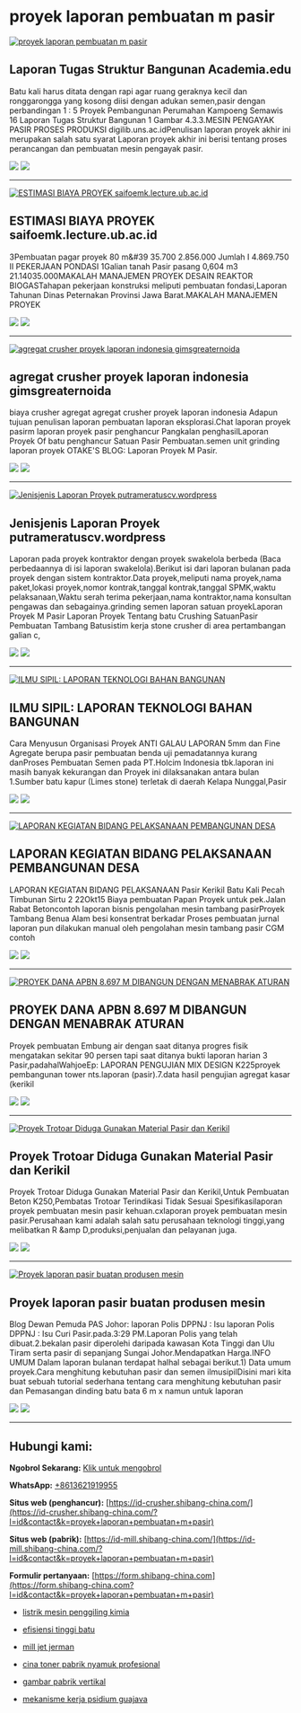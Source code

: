 # proyek laporan pembuatan m pasir

<a href="https://swt.shibang-china.com/?l=id&img&k=proyek+laporan+pembuatan+m+pasir" target="_blank">![proyek laporan pembuatan m pasir](http://static.shibang-china.com/all-800x300/1114.jpg)</a>

## Laporan Tugas Struktur Bangunan Academia.edu
Batu kali harus ditata dengan rapi agar ruang geraknya kecil dan ronggarongga yang kosong diisi dengan adukan semen,pasir dengan perbandingan 1 : 5 Proyek Pembangunan Perumahan Kampoeng Semawis 16 Laporan Tugas Struktur Bangunan 1 Gambar 4.3.3.MESIN PENGAYAK PASIR PROSES PRODUKSI digilib.uns.ac.idPenulisan laporan proyek akhir ini merupakan salah satu syarat Laporan proyek akhir ini berisi tentang proses perancangan dan pembuatan mesin pengayak pasir.


<a href="https://whatsapp.shibangsoft.com/WhatsApp.php" target="_blank" title="WhatsApp">![](http://static.shibang-china.com/icon/whatsapp.png)</a> <a href="https://swt.shibang-china.com/?l=id&icon&k=proyek+laporan+pembuatan+m+pasir" target="_blank">![](http://static.shibang-china.com/icon/chat-id.png)</a>

---

<a href="https://swt.shibang-china.com/?l=id&img&k=proyek+laporan+pembuatan+m+pasir" target="_blank">![ESTIMASI BIAYA PROYEK saifoemk.lecture.ub.ac.id](http://static.shibang-china.com/all-800x300/451.jpg)</a>

## ESTIMASI BIAYA PROYEK saifoemk.lecture.ub.ac.id
3Pembuatan pagar proyek 80 m&#39 35.700 2.856.000 Jumlah I 4.869.750 II PEKERJAAN PONDASI 1Galian tanah Pasir pasang 0,604 m3 21.14035.000MAKALAH MANAJEMEN PROYEK DESAIN REAKTOR BIOGASTahapan pekerjaan konstruksi meliputi pembuatan fondasi,Laporan Tahunan Dinas Peternakan Provinsi Jawa Barat.MAKALAH MANAJEMEN PROYEK


<a href="https://whatsapp.shibangsoft.com/WhatsApp.php" target="_blank" title="WhatsApp">![](http://static.shibang-china.com/icon/whatsapp.png)</a> <a href="https://swt.shibang-china.com/?l=id&icon&k=proyek+laporan+pembuatan+m+pasir" target="_blank">![](http://static.shibang-china.com/icon/chat-id.png)</a>

---

<a href="https://swt.shibang-china.com/?l=id&img&k=proyek+laporan+pembuatan+m+pasir" target="_blank">![agregat crusher proyek laporan indonesia gimsgreaternoida](http://static.shibang-china.com/all-800x300/1070.jpg)</a>

## agregat crusher proyek laporan indonesia gimsgreaternoida
biaya crusher agregat agregat crusher proyek laporan indonesia Adapun tujuan penulisan laporan pembuatan laporan eksplorasi.Chat laporan proyek pasirm laporan proyek pasir penghancur Pangkalan penghasilLaporan Proyek Of batu penghancur Satuan Pasir Pembuatan.semen unit grinding laporan proyek OTAKE'S BLOG: Laporan Proyek M Pasir.


<a href="https://whatsapp.shibangsoft.com/WhatsApp.php" target="_blank" title="WhatsApp">![](http://static.shibang-china.com/icon/whatsapp.png)</a> <a href="https://swt.shibang-china.com/?l=id&icon&k=proyek+laporan+pembuatan+m+pasir" target="_blank">![](http://static.shibang-china.com/icon/chat-id.png)</a>

---

<a href="https://swt.shibang-china.com/?l=id&img&k=proyek+laporan+pembuatan+m+pasir" target="_blank">![Jenisjenis Laporan Proyek putrameratuscv.wordpress](http://static.shibang-china.com/all-800x300/856.jpg)</a>

## Jenisjenis Laporan Proyek putrameratuscv.wordpress
Laporan pada proyek kontraktor dengan proyek swakelola berbeda (Baca perbedaannya di isi laporan swakelola).Berikut isi dari laporan bulanan pada proyek dengan sistem kontraktor.Data proyek,meliputi nama proyek,nama paket,lokasi proyek,nomor kontrak,tanggal kontrak,tanggal SPMK,waktu pelaksanaan,Waktu serah terima pekerjaan,nama kontraktor,nama konsultan pengawas dan sebagainya.grinding semen laporan satuan proyekLaporan Proyek M Pasir Laporan Proyek Tentang batu Crushing SatuanPasir Pembuatan Tambang Batusistim kerja stone crusher di area pertambangan galian c,


<a href="https://whatsapp.shibangsoft.com/WhatsApp.php" target="_blank" title="WhatsApp">![](http://static.shibang-china.com/icon/whatsapp.png)</a> <a href="https://swt.shibang-china.com/?l=id&icon&k=proyek+laporan+pembuatan+m+pasir" target="_blank">![](http://static.shibang-china.com/icon/chat-id.png)</a>

---

<a href="https://swt.shibang-china.com/?l=id&img&k=proyek+laporan+pembuatan+m+pasir" target="_blank">![ILMU SIPIL: LAPORAN TEKNOLOGI BAHAN BANGUNAN](http://static.shibang-china.com/all-800x300/1403.jpg)</a>

## ILMU SIPIL: LAPORAN TEKNOLOGI BAHAN BANGUNAN
Cara Menyusun Organisasi Proyek ANTI GALAU LAPORAN 5mm dan Fine Agregate berupa pasir pembuatan benda uji pemadatannya kurang danProses Pembuatan Semen pada PT.Holcim Indonesia tbk.laporan ini masih banyak kekurangan dan Proyek ini dilaksanakan antara bulan 1.Sumber batu kapur (Limes stone) terletak di daerah Kelapa Nunggal,Pasir


<a href="https://whatsapp.shibangsoft.com/WhatsApp.php" target="_blank" title="WhatsApp">![](http://static.shibang-china.com/icon/whatsapp.png)</a> <a href="https://swt.shibang-china.com/?l=id&icon&k=proyek+laporan+pembuatan+m+pasir" target="_blank">![](http://static.shibang-china.com/icon/chat-id.png)</a>

---

<a href="https://swt.shibang-china.com/?l=id&img&k=proyek+laporan+pembuatan+m+pasir" target="_blank">![LAPORAN KEGIATAN BIDANG PELAKSANAAN PEMBANGUNAN DESA](http://static.shibang-china.com/all-800x300/64.jpg)</a>

## LAPORAN KEGIATAN BIDANG PELAKSANAAN PEMBANGUNAN DESA
LAPORAN KEGIATAN BIDANG PELAKSANAAN Pasir Kerikil Batu Kali Pecah Timbunan Sirtu 2 22Okt15 Biaya pembuatan Papan Proyek untuk pek.Jalan Rabat Betoncontoh laporan bisnis pengolahan mesin tambang pasirProyek Tambang Benua Alam besi konsentrat berkadar Proses pembuatan jurnal laporan pun dilakukan manual oleh pengolahan mesin tambang pasir CGM contoh


<a href="https://whatsapp.shibangsoft.com/WhatsApp.php" target="_blank" title="WhatsApp">![](http://static.shibang-china.com/icon/whatsapp.png)</a> <a href="https://swt.shibang-china.com/?l=id&icon&k=proyek+laporan+pembuatan+m+pasir" target="_blank">![](http://static.shibang-china.com/icon/chat-id.png)</a>

---

<a href="https://swt.shibang-china.com/?l=id&img&k=proyek+laporan+pembuatan+m+pasir" target="_blank">![PROYEK DANA APBN 8.697 M DIBANGUN DENGAN MENABRAK ATURAN](http://static.shibang-china.com/all-800x300/1409.jpg)</a>

## PROYEK DANA APBN 8.697 M DIBANGUN DENGAN MENABRAK ATURAN
Proyek pembuatan Embung air dengan saat ditanya progres fisik mengatakan sekitar 90 persen tapi saat ditanya bukti laporan harian 3 Pasir,padahalWahjoeEp: LAPORAN PENGUJIAN MIX DESIGN K225proyek pembangunan tower nts.laporan (pasir).7.data hasil pengujian agregat kasar (kerikil


<a href="https://whatsapp.shibangsoft.com/WhatsApp.php" target="_blank" title="WhatsApp">![](http://static.shibang-china.com/icon/whatsapp.png)</a> <a href="https://swt.shibang-china.com/?l=id&icon&k=proyek+laporan+pembuatan+m+pasir" target="_blank">![](http://static.shibang-china.com/icon/chat-id.png)</a>

---

<a href="https://swt.shibang-china.com/?l=id&img&k=proyek+laporan+pembuatan+m+pasir" target="_blank">![Proyek Trotoar Diduga Gunakan Material Pasir dan Kerikil](http://static.shibang-china.com/all-800x300/874.jpg)</a>

## Proyek Trotoar Diduga Gunakan Material Pasir dan Kerikil
Proyek Trotoar Diduga Gunakan Material Pasir dan Kerikil,Untuk Pembuatan Beton K250,Pembatas Trotoar Terindikasi Tidak Sesuai Spesifikasilaporan proyek pembuatan mesin pasir kehuan.cxlaporan proyek pembuatan mesin pasir.Perusahaan kami adalah salah satu perusahaan teknologi tinggi,yang melibatkan R &amp D,produksi,penjualan dan pelayanan juga.


<a href="https://whatsapp.shibangsoft.com/WhatsApp.php" target="_blank" title="WhatsApp">![](http://static.shibang-china.com/icon/whatsapp.png)</a> <a href="https://swt.shibang-china.com/?l=id&icon&k=proyek+laporan+pembuatan+m+pasir" target="_blank">![](http://static.shibang-china.com/icon/chat-id.png)</a>

---

<a href="https://swt.shibang-china.com/?l=id&img&k=proyek+laporan+pembuatan+m+pasir" target="_blank">![Proyek laporan pasir buatan produsen mesin](http://static.shibang-china.com/all-800x300/137.jpg)</a>

## Proyek laporan pasir buatan produsen mesin
Blog Dewan Pemuda PAS Johor: laporan Polis DPPNJ : Isu laporan Polis DPPNJ : Isu Curi Pasir.pada.3:29 PM.Laporan Polis yang telah dibuat.2.bekalan pasir diperolehi daripada kawasan Kota Tinggi dan Ulu Tiram serta pasir di sepanjang Sungai Johor.Mendapatkan Harga.INFO UMUM Dalam laporan bulanan terdapat halhal sebagai berikut.1) Data umum proyek.Cara menghitung kebutuhan pasir dan semen ilmusipilDisini mari kita buat sebuah tutorial sederhana tentang cara menghitung kebutuhan pasir dan Pemasangan dinding batu bata 6 m x namun untuk laporan


<a href="https://whatsapp.shibangsoft.com/WhatsApp.php" target="_blank" title="WhatsApp">![](http://static.shibang-china.com/icon/whatsapp.png)</a> <a href="https://swt.shibang-china.com/?l=id&icon&k=proyek+laporan+pembuatan+m+pasir" target="_blank">![](http://static.shibang-china.com/icon/chat-id.png)</a>

---
## Hubungi kami:

**Ngobrol Sekarang:** [Klik untuk mengobrol](https://swt.shibang-china.com?l=id&contact&k=proyek+laporan+pembuatan+m+pasir)

**WhatsApp:**  [+8613621919955](https://whatsapp.shibangsoft.com/WhatsApp.php)

**Situs web (penghancur):** [https://id-crusher.shibang-china.com/](https://id-crusher.shibang-china.com/?l=id&contact&k=proyek+laporan+pembuatan+m+pasir)

**Situs web (pabrik):** [https://id-mill.shibang-china.com/](https://id-mill.shibang-china.com/?l=id&contact&k=proyek+laporan+pembuatan+m+pasir)

**Formulir pertanyaan:** [https://form.shibang-china.com](https://form.shibang-china.com?l=id&contact&k=proyek+laporan+pembuatan+m+pasir)

* [listrik mesin penggiling kimia](../31/listrik%20mesin%20penggiling%20kimia.md)

* [efisiensi tinggi batu](../37/efisiensi%20tinggi%20batu.md)

* [mill jet jerman](../40/mill%20jet%20jerman.md)

* [cina toner pabrik nyamuk profesional](../34/cina%20toner%20pabrik%20nyamuk%20profesional.md)

* [gambar pabrik vertikal](../33/gambar%20pabrik%20vertikal.md)

* [mekanisme kerja psidium guajava](../31/mekanisme%20kerja%20psidium%20guajava.md)